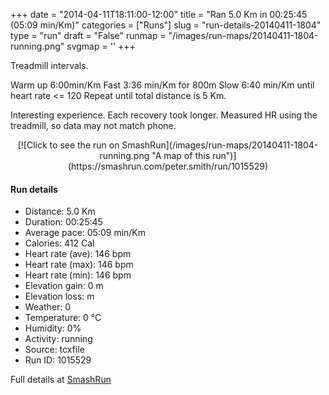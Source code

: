 +++
date = "2014-04-11T18:11:00-12:00"
title = "Ran 5.0 Km in 00:25:45 (05:09 min/Km)"
categories = ["Runs"]
slug = "run-details-20140411-1804"
type = "run"
draft = "False"
runmap = "/images/run-maps/20140411-1804-running.png"
svgmap = '<polyline points="">'
+++

Treadmill intervals. 

Warm up 6:00min/Km
Fast 3:36 min/Km for 800m
Slow 6:40 min/Km until heart rate <= 120
Repeat until total distance is 5 Km. 

Interesting experience.  Each recovery took longer. Measured HR using the treadmill, so data may not match phone.  



<!--more-->

<center>
[![Click to see the run on SmashRun](/images/run-maps/20140411-1804-running.png "A map of this run")](https://smashrun.com/peter.smith/run/1015529)
</center>

#### Run details

* Distance: 5.0 Km
* Duration: 00:25:45
* Average pace: 05:09 min/Km
* Calories: 412 Cal
* Heart rate (ave): 146 bpm
* Heart rate (max): 146 bpm
* Heart rate (min): 146 bpm
* Elevation gain: 0 m
* Elevation loss:  m
* Weather: 0
* Temperature: 0 &deg;C
* Humidity: 0%
* Activity: running
* Source: tcxfile
* Run ID: 1015529

Full details at [SmashRun](https://smashrun.com/peter.smith/run/1015529)